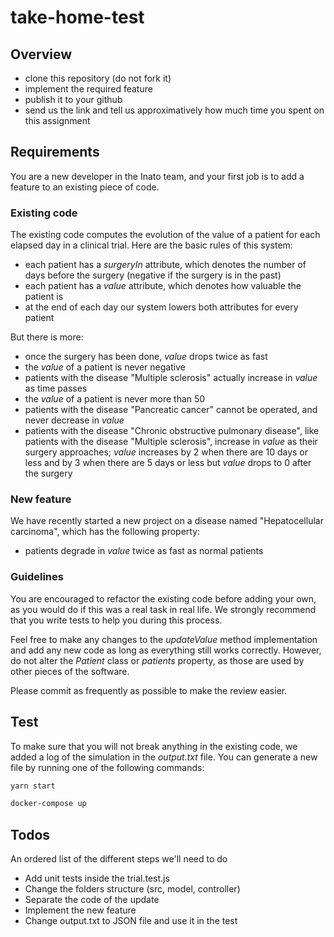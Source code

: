 # take-home-test

## Overview

- clone this repository (do not fork it)
- implement the required feature
- publish it to your github
- send us the link and tell us approximatively how much time you spent on this assignment

## Requirements

You are a new developer in the Inato team, and your first job is to add a feature to an existing piece of code.

### Existing code

The existing code computes the evolution of the value of a patient for each elapsed day in a clinical trial. Here are the basic rules of this system:

- each patient has a _surgeryIn_ attribute, which denotes the number of days before the surgery (negative if the surgery is in the past)
- each patient has a _value_ attribute, which denotes how valuable the patient is
- at the end of each day our system lowers both attributes for every patient

But there is more:

- once the surgery has been done, _value_ drops twice as fast
- the _value_ of a patient is never negative
- patients with the disease "Multiple sclerosis" actually increase in _value_ as time passes
- the _value_ of a patient is never more than 50
- patients with the disease "Pancreatic cancer" cannot be operated, and never decrease in _value_
- patients with the disease "Chronic obstructive pulmonary disease", like patients with the disease "Multiple sclerosis", increase in _value_ as their surgery approaches; _value_ increases by 2 when there are 10 days or less and by 3 when there are 5 days or less but _value_ drops to 0 after the surgery

### New feature

We have recently started a new project on a disease named "Hepatocellular carcinoma", which has the following property:

- patients degrade in _value_ twice as fast as normal patients

### Guidelines

You are encouraged to refactor the existing code before adding your own, as you would do if this was a real task in real life. We strongly recommend that you write tests to help you during this process.

Feel free to make any changes to the _updateValue_ method implementation and add any new code as long as everything still works correctly. However, do not alter the _Patient_ class or _patients_ property, as those are used by other pieces of the software.

Please commit as frequently as possible to make the review easier.

## Test

To make sure that you will not break anything in the existing code, we added a log of the simulation in the _output.txt_ file. You can generate a new file by running one of the following commands:

```sh
yarn start
```

```sh
docker-compose up
```

## Todos

An ordered list of the different steps we'll need to do

* Add unit tests inside the trial.test.js
* Change the folders structure (src, model, controller)
* Separate the code of the update
* Implement the new feature
* Change output.txt to JSON file and use it in the test
